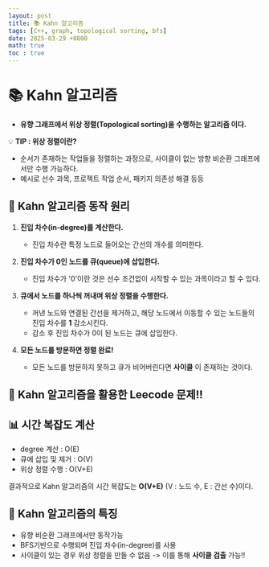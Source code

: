 ```yaml
---
layout: post
title: 📚 Kahn 알고리즘
tags: [C++, graph, topological sorting, bfs]
date: 2025-03-29 +0800
math: true
toc : true
---
```




# 📚 Kahn 알고리즘

- **유향 그래프에서 위상 정렬(Topological sorting)을 수행하는 알고리즘 이다.**


💡 **TIP : 위상 정렬이란?**
- 순서가 존재하는 작업들을 정렬하는 과정으로, 사이클이 없는 방향 비순환 그래프에서만 수행 가능하다.
- 예시로 선수 과목, 프로젝트 작업 순서, 패키지 의존성 해결 등등



## 🔎 Kahn 알고리즘 동작 원리

1. **진입 차수(in-degree)를 계산한다.**
   - 진입 차수란 특정 노드로 들어오는 간선의 개수를 의미한다.

2. **진입 차수가 0인 노드를 큐(queue)에 삽입한다.**
   - 진입 차수가 '0'이란 것은 선수 조건없이 시작할 수 있는 과목이라고 할 수 있다.

3. **큐에서 노드를 하나씩 꺼내며 위상 정렬을 수행한다.**
   - 꺼낸 노드와 연결된 간선을 제거하고, 해당 노드에서 이동할 수 있는 노드들의 진입 차수를 **1** 감소시킨다.
   - 감소 후 진입 차수가 0이 된 노드는 큐에 삽입한다.

4. **모든 노드를 방문하면 정렬 완료!**
    - 모든 노드를 방문하지 못하고 큐가 비어버린다면 **사이클** 이 존재하는 것이다.



## 🚀 Kahn 알고리즘을 활용한 Leecode 문제!!





## 📊 시간 복잡도 계산

- degree 계산 : O(E)
- 큐에 삽입 및 제거 : O(V)
- 위상 정렬 수행 : O(V+E)

결과적으로 Kahn 알고리즘의 시간 복잡도는 **O(V+E)** (V : 노드 수, E : 간선 수)이다.



## 📌 Kahn 알고리즘의 특징

- 유향 비순환 그래프에서만 동작가능
- BFS기반으로 수행되며 진입 차수(in-degree)를 사용
- 사이클이 있는 경우 위상 정렬을 만들 수 없음 -> 이를 통해 **사이클 검출** 가능!!